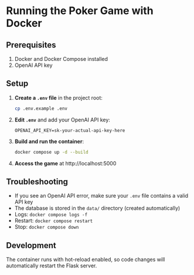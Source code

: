 # Running the Poker Game with Docker

## Prerequisites

1. Docker and Docker Compose installed
2. OpenAI API key

## Setup

1. **Create a `.env` file** in the project root:
   ```bash
   cp .env.example .env
   ```

2. **Edit `.env`** and add your OpenAI API key:
   ```
   OPENAI_API_KEY=sk-your-actual-api-key-here
   ```

3. **Build and run the container**:
   ```bash
   docker compose up -d --build
   ```

4. **Access the game** at http://localhost:5000

## Troubleshooting

- If you see an OpenAI API error, make sure your `.env` file contains a valid API key
- The database is stored in the `data/` directory (created automatically)
- Logs: `docker compose logs -f`
- Restart: `docker compose restart`
- Stop: `docker compose down`

## Development

The container runs with hot-reload enabled, so code changes will automatically restart the Flask server.